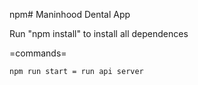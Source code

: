 npm# Maninhood Dental App

Run "npm install" to install all dependences

=commands=

    npm run start = run api server




